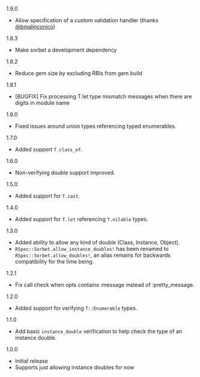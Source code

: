 1.9.0

* Allow specification of a custom validation handler (thanks [@bmalinconico](https://github.com/bmalinconico))

1.8.3

* Make sorbet a development dependency

1.8.2

* Reduce gem size by excluding RBIs from gem build

1.8.1

* [BUGFIX] Fix processing T.let type mismatch messages when there are digits in module name

1.8.0

* Fixed issues around union types referencing typed enumerables.

1.7.0

* Added support `T.class_of`.

1.6.0

* Non-verifying double support improved.

1.5.0

* Added support for `T.cast`.

1.4.0

* Added support for `T.let` referencing `T.nilable` types.

1.3.0

* Added ability to allow any kind of double (Class, Instance, Object).
* `RSpec::Sorbet.allow_instance_doubles!` has been renamed to `RSpec::Sorbet.allow_doubles!`, an alias remains for backwards compatibility for the time being.

1.2.1

* Fix call check when opts contains :message instead of :pretty_message.

1.2.0

* Added support for verifying `T::Enumerable` types.

1.1.0

* Add basic `instance_double` verification to help check the type of an instance double.

1.0.0

* Initial release
* Supports just allowing instance doubles for now
